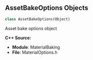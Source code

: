 ## AssetBakeOptions Objects

```python
class AssetBakeOptions(Object)
```

Asset bake options object

**C++ Source:**

- **Module**: MaterialBaking
- **File**: MaterialOptions.h

<a id="unreal.MaterialMergeOptions"></a>